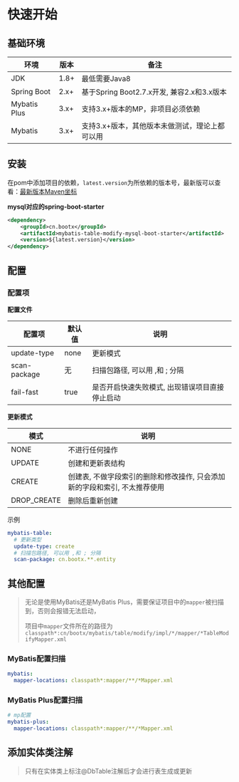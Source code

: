 # 快速开始

## 基础环境

| 环境           | 版本   | 备注                                |
|--------------|------|-----------------------------------|
| JDK          | 1.8+ | 最低需要Java8                         |
| Spring Boot  | 2.x+ | 基于Spring Boot2.7.x开发, 兼容2.x和3.x版本 |
| Mybatis Plus | 3.x+ | 支持3.x+版本的MP，非项目必须依赖               |
| Mybatis      | 3.x+ | 支持3.x+版本，其他版本未做测试，理论上都可以用         |

## 安装
在pom中添加项目的依赖，`latest.version`为所依赖的版本号，最新版可以查看：[最新版本Maven坐标](https://mvnrepository.com/artifact/cn.bootx/mybatis-table-modify)

**mysql对应的spring-boot-starter**
```xml
<dependency>
    <groupId>cn.bootx</groupId>
    <artifactId>mybatis-table-modify-mysql-boot-starter</artifactId>
    <version>${latest.version}</version>
</dependency>
```

## 配置
### 配置项
**配置文件**

| 配置项           | 默认值   | 说明                         |
|---------------|-------|----------------------------|
| update-type   | none  | 更新模式                       |
| scan-package  | 无     | 扫描包路径, 可以用 ,和 ; 分隔         |
| fail-fast  | true     | 是否开启快速失败模式, 出现错误项目直接停止启动         |

**更新模式**

| 模式          | 说明                                       |
|-------------|------------------------------------------|
| NONE        | 不进行任何操作                                  |
| UPDATE      | 创建和更新表结构                                 |
| CREATE      | 创建表, 不做字段索引的删除和修改操作, 只会添加新的字段和索引, 不太推荐使用 |
| DROP_CREATE | 删除后重新创建                                  |


示例
```yaml
mybatis-table:
  # 更新类型
  update-type: create
  # 扫描包路径, 可以用 ,和 ; 分隔
  scan-package: cn.bootx.**.entity
```

## 其他配置
> 无论是使用MyBatis还是MyBatis Plus，需要保证项目中的`mapper`被扫描到，否则会报错无法启动，
>
> 项目中`mapper`文件所在的路径为 `classpath*:cn/bootx/mybatis/table/modify/impl/*/mapper/*TableModifyMapper.xml`

### MyBatis配置扫描
```yaml
mybatis:
  mapper-locations: classpath*:mapper/**/*Mapper.xml
```
### MyBatis Plus配置扫描 
```yaml
# mp配置
mybatis-plus:
  mapper-locations: classpath*:mapper/**/*Mapper.xml
```

## 添加实体类注解
> 只有在实体类上标注@DbTable注解后才会进行表生成或更新
